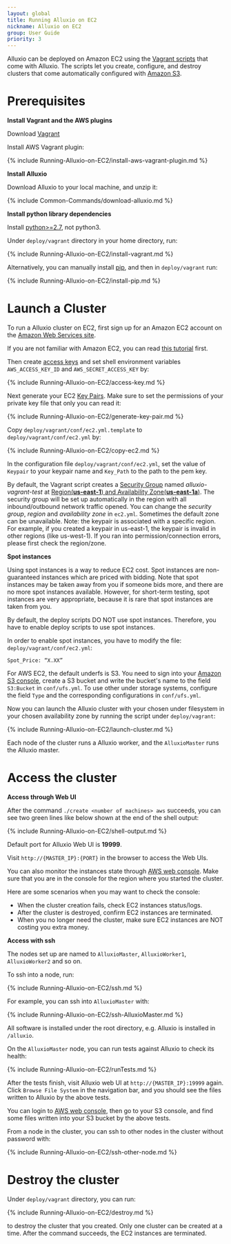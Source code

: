 ```yaml
---
layout: global
title: Running Alluxio on EC2
nickname: Alluxio on EC2
group: User Guide
priority: 3
---
```


Alluxio can be deployed on Amazon EC2 using the
[Vagrant scripts](https://github.com/amplab/alluxio/tree/master/deploy/vagrant) that come with
Alluxio. The scripts let you create, configure, and destroy clusters that come automatically
configured with [Amazon S3](https://s3.amazonaws.com/).

# Prerequisites

**Install Vagrant and the AWS plugins**

Download [Vagrant](https://www.vagrantup.com/downloads.html)

Install AWS Vagrant plugin:

{% include Running-Alluxio-on-EC2/install-aws-vagrant-plugin.md %}

**Install Alluxio**

Download Alluxio to your local machine, and unzip it:

{% include Common-Commands/download-alluxio.md %}

**Install python library dependencies**

Install [python>=2.7](https://www.python.org/), not python3.

Under `deploy/vagrant` directory in your home directory, run:

{% include Running-Alluxio-on-EC2/install-vagrant.md %}

Alternatively, you can manually install [pip](https://pip.pypa.io/en/latest/installing/), and then
in `deploy/vagrant` run:

{% include Running-Alluxio-on-EC2/install-pip.md %}

# Launch a Cluster

To run a Alluxio cluster on EC2, first sign up for an Amazon EC2 account
on the [Amazon Web Services site](http://aws.amazon.com/).

If you are not familiar with Amazon EC2, you can read [this tutorial](http://docs.aws.amazon.com/AWSEC2/latest/UserGuide/EC2_GetStarted.html) first.

Then create [access keys](https://aws.amazon.com/developers/access-keys/) and set shell environment
variables `AWS_ACCESS_KEY_ID` and `AWS_SECRET_ACCESS_KEY` by:

{% include Running-Alluxio-on-EC2/access-key.md %}

Next generate your EC2
[Key Pairs](http://docs.aws.amazon.com/AWSEC2/latest/UserGuide/ec2-key-pairs.html). Make sure to set
the permissions of your private key file that only you can read it:

{% include Running-Alluxio-on-EC2/generate-key-pair.md %}

Copy `deploy/vagrant/conf/ec2.yml.template` to `deploy/vagrant/conf/ec2.yml` by:

{% include Running-Alluxio-on-EC2/copy-ec2.md %}

In the configuration file `deploy/vagrant/conf/ec2.yml`, set the value of `Keypair` to your keypair
name and `Key_Path` to the path to the pem key.

By default, the Vagrant script creates a
[Security Group](http://docs.aws.amazon.com/AWSEC2/latest/UserGuide/using-network-security.html)
named *alluxio-vagrant-test* at
[Region(**us-east-1**) and Availability Zone(**us-east-1a**)](http://docs.aws.amazon.com/AWSEC2/latest/UserGuide/using-regions-availability-zones.html).
The security group will be set up automatically in the region with all inbound/outbound network
traffic opened. You can change the *security group*, *region* and *availability zone* in `ec2.yml`. Sometimes the default zone can be unavailable.
Note: the keypair is associated with a specific region. For example, if you created a keypair in us-east-1, the keypair is invalid in other regions (like us-west-1).  If you ran into permission/connection errors, please first check the region/zone.

**Spot instances**

Using spot instances is a way to reduce EC2 cost. Spot instances are non-guaranteed instances which are priced with bidding.
Note that spot instances may be taken away from you if someone bids more, and there are no more spot instances available.
However, for short-term testing, spot instances are very appropriate, because it is rare that spot instances are taken from you.

By default, the deploy scripts DO NOT use spot instances. Therefore, you have to enable deploy scripts to use spot instances.

In order to enable spot instances, you have to modify the file: `deploy/vagrant/conf/ec2.yml`:

    Spot_Price: “X.XX”

For AWS EC2, the default underfs is S3. You need to sign into your [Amazon S3 console](http://aws.amazon.com/s3/), create a S3 bucket and write the bucket's name to the field `S3:Bucket` in `conf/ufs.yml`. To use other under storage systems, configure the field `Type` and the corresponding configurations in `conf/ufs.yml`.

Now you can launch the Alluxio cluster with your chosen under filesystem in your chosen availability zone by running
the script under `deploy/vagrant`:

{% include Running-Alluxio-on-EC2/launch-cluster.md %}

Each node of the cluster runs a Alluxio worker, and the `AlluxioMaster` runs the Alluxio master.

# Access the cluster

**Access through Web UI**

After the command `./create <number of machines> aws` succeeds, you can see two green lines like
below shown at the end of the shell output:

{% include Running-Alluxio-on-EC2/shell-output.md %}

Default port for Alluxio Web UI is **19999**.

Visit `http://{MASTER_IP}:{PORT}` in the browser to access the Web UIs.

You can also monitor the instances state through
[AWS web console](https://console.aws.amazon.com/console).
Make sure that you are in the console for the region where you started the cluster.

Here are some scenarios when you may want to check the console:
 - When the cluster creation fails, check EC2 instances status/logs.
 - After the cluster is destroyed, confirm EC2 instances are terminated.
 - When you no longer need the cluster, make sure EC2 instances are NOT costing you extra money.

**Access with ssh**

The nodes set up are named to `AlluxioMaster`, `AlluxioWorker1`, `AlluxioWorker2` and so on.

To ssh into a node, run:

{% include Running-Alluxio-on-EC2/ssh.md %}

For example, you can ssh into `AlluxioMaster` with:

{% include Running-Alluxio-on-EC2/ssh-AlluxioMaster.md %}

All software is installed under the root directory, e.g. Alluxio is installed in `/alluxio`.

On the `AlluxioMaster` node, you can run tests against Alluxio to check its health:

{% include Running-Alluxio-on-EC2/runTests.md %}

After the tests finish, visit Alluxio web UI at `http://{MASTER_IP}:19999` again. Click `Browse
File System` in the navigation bar, and you should see the files written to Alluxio by the above
tests.

You can login to [AWS web console](https://console.aws.amazon.com/console), then go to your S3 console,
and find some files written into your S3 bucket by the above tests.

From a node in the cluster, you can ssh to other nodes in the cluster without password with:

{% include Running-Alluxio-on-EC2/ssh-other-node.md %}

# Destroy the cluster

Under `deploy/vagrant` directory, you can run:

{% include Running-Alluxio-on-EC2/destroy.md %}

to destroy the cluster that you created. Only one cluster can be created at a time. After the
command succeeds, the EC2 instances are terminated.
